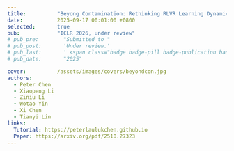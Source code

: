 ```yaml
---
title:          "Beyong Contamination: Rethinking RLVR Learning Dynamics through Clipping, Entropy, and Random Rewards"
date:           2025-09-17 00:01:00 +0800
selected:       true
pub:            "ICLR 2026, under review"
# pub_pre:        "Submitted to "
# pub_post:       'Under review.'
# pub_last:       ' <span class="badge badge-pill badge-publication badge-success">Spotlight</span>'
# pub_date:       "2025"

cover:          /assets/images/covers/beyondcon.jpg
authors:
  - Peter Chen
  - Xiaopeng Li
  - Ziniu Li
  - Wotao Yin
  - Xi Chen
  - Tianyi Lin
links:
  Tutorial: https://peterlaulukchen.github.io
  Paper: https://arxiv.org/pdf/2510.27323
---
```

